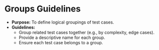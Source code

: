 # Groups Guidelines

*   **Purpose:** To define logical groupings of test cases.
*   **Guidelines:**
    *   Group related test cases together (e.g., by complexity, edge cases).
    *   Provide a descriptive name for each group.
    *   Ensure each test case belongs to a group.